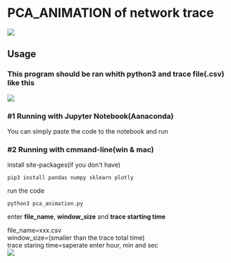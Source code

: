 # PCA_ANIMATION of network trace

![](https://i.imgur.com/ublwELw.png)



## Usage

### This program should be ran whith python3 and trace file(.csv) like this
![](https://i.imgur.com/LFOCBas.png)


### #1 Running with Jupyter Notebook(Aanaconda)
You can simply paste the code to the notebook and run

### #2 Running with cmmand-line(win & mac)

install site-packages(if you don't have)
```
pip3 install pandas numpy sklearn plotly
```
run the code
```
python3 pca_animation.py
```
enter **file_name**, **window_size** and **trace starting time**

file_name=xxx.csv<br />
window_size=(smaller than the trace total time)<br />
trace staring time=saperate enter hour, min and sec<br />
![](https://i.imgur.com/4aZaZmj.png)
